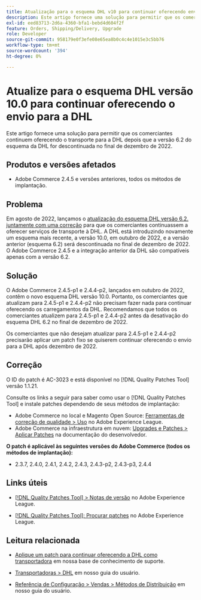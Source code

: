 ```yaml
---
title: Atualização para o esquema DHL v10 para continuar oferecendo envio para DHL
description: Este artigo fornece uma solução para permitir que os comerciantes continuem oferecendo o envio da DHL após a desativação do esquema DHL 6.2 em dezembro de 2022, atualizando para o esquema 10.0 ou aplicando o patch AC-3023.
exl-id: eed83713-2d6a-4360-bfa1-bebd4d604f2f
feature: Orders, Shipping/Delivery, Upgrade
role: Developer
source-git-commit: 958179e0f3efe08e65ea8b0c4c4e1015e3c5bb76
workflow-type: tm+mt
source-wordcount: '394'
ht-degree: 0%

---
```


# Atualize para o esquema DHL versão 10.0 para continuar oferecendo o envio para a DHL

Este artigo fornece uma solução para permitir que os comerciantes continuem oferecendo o transporte para a DHL depois que a versão 6.2 do esquema da DHL for descontinuada no final de dezembro de 2022.

## Produtos e versões afetados

* Adobe Commerce 2.4.5 e versões anteriores, todos os métodos de implantação.

## Problema

Em agosto de 2022, lançamos o [atualização do esquema DHL versão 6.2. juntamente com uma correção](https://experienceleague.adobe.com/docs/commerce-knowledge-base/kb/troubleshooting/miscellaneous/adobe-commerce-dhl-upgrade-patch.html) para que os comerciantes continuassem a oferecer serviços de transporte à DHL. A DHL está introduzindo novamente um esquema mais recente, a versão 10.0, em outubro de 2022, e a versão anterior (esquema 6.2) será descontinuada no final de dezembro de 2022. O Adobe Commerce 2.4.5 e a integração anterior da DHL são compatíveis apenas com a versão 6.2.

## Solução

O Adobe Commerce 2.4.5-p1 e 2.4.4-p2, lançados em outubro de 2022, contêm o novo esquema DHL versão 10.0. Portanto, os comerciantes que atualizam para 2.4.5-p1 e 2.4.4-p2 não precisam fazer nada para continuar oferecendo os carregamentos da DHL. Recomendamos que todos os comerciantes atualizem para 2.4.5-p1 e 2.4.4-p2 antes da desativação do esquema DHL 6.2 no final de dezembro de 2022.

Os comerciantes que não desejam atualizar para 2.4.5-p1 e 2.4.4-p2 precisarão aplicar um patch fixo se quiserem continuar oferecendo o envio para a DHL após dezembro de 2022.

## Correção

O ID do patch é AC-3023 e está disponível no [!DNL Quality Patches Tool] versão 1.1.21.

Consulte os links a seguir para saber como usar o [!DNL Quality Patches Tool] e instale patches dependendo de seus métodos de implantação:

* Adobe Commerce no local e Magento Open Source: [Ferramentas de correção de qualidade > Uso](https://experienceleague.adobe.com/docs/commerce-operations/tools/quality-patches-tool/usage.html) no Adobe Experience League.
* Adobe Commerce na infraestrutura em nuvem: [Upgrades e Patches > Aplicar Patches](https://devdocs.magento.com/cloud/project/project-patch.html) na documentação do desenvolvedor.

**O patch é aplicável às seguintes versões do Adobe Commerce (todos os métodos de implantação):**

* 2.3.7, 2.4.0, 2.4.1, 2.4.2, 2.4.3, 2.4.3-p2, 2.4.3-p3, 2.4.4

## Links úteis

* [[!DNL Quality Patches Tool] > Notas de versão](https://experienceleague.adobe.com/docs/commerce-operations/tools/quality-patches-tool/release-notes.html) no Adobe Experience League.

* [[!DNL Quality Patches Tool]: Procurar patches](https://experienceleague.adobe.com/tools/commerce-quality-patches/index.html) no Adobe Experience League.

## Leitura relacionada

* [Aplique um patch para continuar oferecendo a DHL como transportadora](https://experienceleague.adobe.com/docs/commerce-knowledge-base/kb/troubleshooting/miscellaneous/adobe-commerce-dhl-upgrade-patch.html) em nossa base de conhecimento de suporte.

* [Transportadoras > DHL](https://experienceleague.adobe.com/docs/commerce-admin/stores-sales/delivery/shipping-carriers/dhl.html) em nosso guia do usuário.
* [Referência de Configuração > Vendas > Métodos de Distribuição](https://experienceleague.adobe.com/docs/commerce-admin/config/sales/delivery-methods.html) em nosso guia do usuário.

